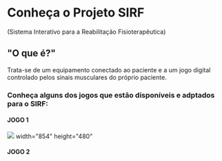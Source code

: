 # Conheça o Projeto SIRF
(Sistema Interativo para a Reabilitação Fisioterapêutica)

## "O que é?"
Trata-se de um equipamento conectado ao paciente e a um jogo digital controlado pelos sinais musculares do próprio paciente.

### Conheça alguns dos jogos que estão disponíveis e adptados para o SIRF:

#### JOGO 1
<img src="icon1.jpg"> width="854" height="480" 

#### JOGO 2

